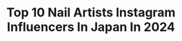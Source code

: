 ---
title: Top 10 Nail Artists Instagram Influencers In Japan In 2024
description: >-
  Find top nail artists Instagram influencers in Japan in 2024. Most popular hashtags: #nailart #nails #naildesign.
platform: Instagram
hits: 25
text_top: Discover the best Instagram profiles on inBeat.
text_bottom: Our platform aggregates 25 Instagram influencers like this in Japan for you to connect with.
profiles:
  - username: "naild_o_g"
    fullname: >-
      nail D.O.G
    bio: >-
      @naild_o_g since2014 ❁#Designer❁#nail #artist❁ #abeno.#osaka.#japan 真面目に不真面目！オシャレに痛ネイル！言うてます。 お問い合わせは DM下さい🐿 オーダーチップstop. ご返信の無い方は ちょっとすんません。
    location: "Japan"
    followers: 46885
    engagement: 131
    commentsToLikes: 0.006669
    id: ck6tinks012800j71yk4sow7s
    verified: false
    hashtags: "#characternail, #odermade, #design, #nail"
  - username: "mee_kanae"
    fullname: >-
      Kanae / Nailartist
    bio: >-
      Based in New york🗽 I'm a Japanese nail artist and instructor. Any question call at @vanityprojects
    location: "Japan"
    followers: 17728
    engagement: 177
    commentsToLikes: 0.018305
    id: ck6ucxo0ni0470j7155o85ckq
    verified: false
    hashtags: "#newyork, #nailartist, #art, #basquiat"
  - username: "nao1118mi"
    fullname: >-
      NAOMI SANO 佐野尚美
    bio: >-
      Osaka Japan 北堀江● nail artist💅 『NOEM nail salon』 ネイリスト様は通常料金になります。 キャンセル出たらストーリーでお知らせします🌿🌿 ★サロンのホットペッパーからの予約は⬇︎⬇︎ @noem_nailsalon ★ネイル動画⬇︎⬇︎
    location: "Japan"
    followers: 50400
    engagement: 199
    commentsToLikes: 0.002565
    id: ck6ucxlpuhzpv0j71swfluprc
    verified: false
    hashtags: "#loewe"
  - username: "nail_daisy"
    fullname: >-
      ⒹⒶⒾⓢⓎ
    bio: >-
      ＿＿＿ＤＡＩＳＹ／ｎａｉｌ　ａｒｔｉｓｔ＿＿＿ ㅤ ↓↓produce nail stickers🤍✂︎
    location: "Japan"
    followers: 50355
    engagement: 204
    commentsToLikes: 0.012565
    id: ck6tink9f126r0j719j0sg301
    verified: false
    hashtags: "#kimetsunoyaiba, #artwork, #daisy, #daisysgarden"
  - username: "kai32"
    fullname: >-
      𝐏𝐢𝐧𝐤 𝐫𝐨𝐬𝐞 𝐖𝐢𝐧𝐝𝐨𝐰 ♡ 𝐊𝐀𝐈
    bio: >-
      Nail artist🦋 Pink rose Window🧼 @pink_rose_window Harajuku Japan🛁 private account👇🏻 @kai_prw
    location: "Japan"
    followers: 87928
    engagement: 108
    commentsToLikes: 0.002167
    id: ck13cy1562q2g0i19i0r9xyds
    verified: false
    hashtags: "#pinkrosewindow, #pink, #onlineshop, #onlineshopping"
  - username: "_hidekazu_"
    fullname: >-
      
    bio: >-
      Nail Artist HIDEKAZU プライベートネイルサロン 《CoolCute》中目黒 ☆予約専用LINE ID☆ 「@ghu9662h」←@マークをつけたままご検索ください。 ◇DMMオンラインサロン 第2期満員御礼 増員予定あり、参加ご希望の方は「募集再開メールに登録する」へ↓↓↓
    location: "Japan"
    followers: 100089
    engagement: 142
    commentsToLikes: 0.000766
    id: ck6ucxkaghzic0j71uzmw9lqo
    verified: false
    hashtags: "#instanail, #nail, #naildesign, #gelnail"
  - username: "artebytak"
    fullname: >-
      TAK-nailartist
    bio: >-
      ▪️Japanese nail artist from nyc ▪️BLM•LGBTQIA+ ▪️Currently in Tokyo - 予約DM承り中です
    location: "Japan"
    followers: 11301
    engagement: 166
    commentsToLikes: 0.014623
    id: ck135zgj340480i19p2kepx63
    verified: false
    hashtags: "#artebytak1, #nailart, #handpainted, #nyc"
  - username: "moonlit_miki"
    fullname: >-
      MOONLIT Miki ☾
    bio: >-
      Nail artist 💅🏽 All handpainted all gel ㅤ 模写✍️ Jewelryart💎 ㅤ Nailsalon MOONLIT ☾ 10:00〜22:00 表参道駅B1出口より徒歩7分 F9 Minamiaoyama 5-12-6, Minato-ku, Tokyo
    location: "Japan"
    followers: 36696
    engagement: 198
    commentsToLikes: 0.004458
    id: ckap18u6ltjoj0i78m7pbpgwy
    verified: false
    hashtags: ""
  - username: "mihonails"
    fullname: >-
      MiHO NAiLS [Miho Okawara] 💅
    bio: >-
      💅Japanese nail artist 📍Based in LA 🍀@mikoto_mihonails 👧🏻@mikoto_akatsuki 👶🏻@mitsuki_sumeragi
    location: "Japan"
    followers: 56356
    engagement: 101
    commentsToLikes: 0.014919
    id: ck6tinim612300j71fadgnu3a
    verified: false
    hashtags: "#mihonails, #150, #dontrushchallenge, #stayhome"
  - username: "minmin_nail"
    fullname: >-
      Yukimi
    bio: >-
      Nail Artist オンラインサロン第2期生🈵 ↓募集再開メール受け中 VETRO Art director / Bellaforma Special Advisor Tokyo , Japan 💅 minmin nail 新規ｽﾄｯﾌﾟ中 ✉️minminnail@yahoo.co.jp
    location: "Japan"
    followers: 92095
    engagement: 75
    commentsToLikes: 0.010540
    id: ck5ck73h5w9un0i11x09kb8jj
    verified: false
    hashtags: "#nails, #instanail, #nailartdesign, #vetro"
---